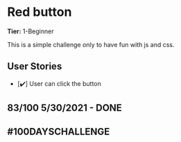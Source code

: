 # Red button

**Tier:** 1-Beginner

This is a simple challenge only to have fun with js and css.

## User Stories

-   [✔️] User can click the button

## 83/100 5/30/2021 - DONE

## #100DAYSCHALLENGE

